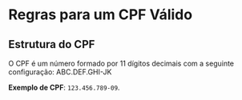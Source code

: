 # Regras para um CPF Válido

## Estrutura do CPF

O CPF é um número formado por 11 dígitos decimais com a seguinte configuração: ABC.DEF.GHI-JK

**Exemplo de CPF**: `123.456.789-09`.
